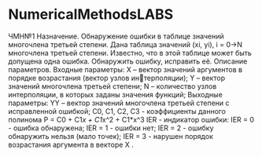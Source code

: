 # NumericalMethodsLABS
ЧМН№1
Назначение. Обнаружение ошибки в таблице значений многочлена третьей 
степени. 
Дана таблица значений (xi, yi), i = 0->N многочлена третьей степени. 
Известно, что в этой таблице может быть допущена одна ошибка. Обнаружить ошибку, исправить её. 
Описание параметров. 
Входные параметры: 
X – вектор значений аргументов в порядке возрастания (вектор узлов интерполяции); 
Y – вектор значений многочлена третьей степени; 
N – количество узлов интерполяции, в которых заданы значения функций; 
Выходные параметры: 
YY – вектор значений многочлена третьей степени с исправленной ошибкой; 
C0, C1, C2, C3 - коэффициенты данного полинома 
P = C0 + C1*x + C1*x^2 + C1*x^3
IER - индикатор ошибки: 
IER = 0 - ошибка обнаружена; 
IER = 1 - ошибки нет; 
IER = 2 - ошибку обнаружить нельзя (мало точек); 
IER = 3 - нарушен порядок возрастания аргумента в векторе X . 
